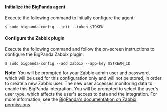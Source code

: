 #### Initialize the BigPanda agent
Execute the following command to initially configure the agent:

    $ sudo bigpanda-config --init --token $TOKEN

<!-- section-separator -->

#### Configure the Zabbix plugin
Execute the following command and follow the on-screen instructions to configure the BigPanda Zabbix plugin: 

    $ sudo bigpanda-config --add zabbix --app-key $STREAM_ID

**Note:** You will be prompted for your Zabbix admin user and password, which will be used for this configuration only and will not be stored, in order to create a new Zabbix user.
The new user accesses monitoring data to enable this BigPanda integration. You will be prompted to select the user's user type, which affects the user's access to data and the integration.
For more information, see the [BigPanda's documentation on Zabbix permissions](http://www.bigpanda.io/docs/display/DD/.Configuring+Zabbix+Permissions+vZabbix).

